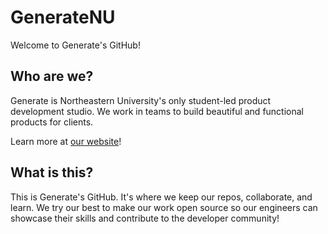 # GenerateNU

Welcome to Generate's GitHub!

## Who are we?
Generate is Northeastern University's only student-led product development studio.
We work in teams to build beautiful and functional products for clients.

Learn more at [our website](https://web.northeastern.edu/generate/)!

## What is this?
This is Generate's GitHub. It's where we keep our repos, collaborate, and learn.
We try our best to make our work open source so our engineers can showcase their skills and contribute to the developer community!